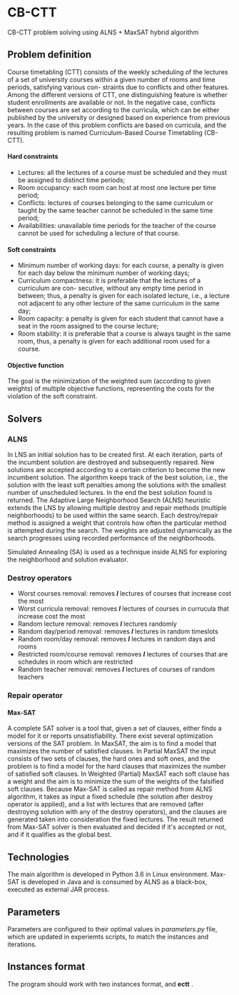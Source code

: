 # CB-CTT
CB-CTT problem solving using ALNS + MaxSAT hybrid algorithm


## Problem definition

Course timetabling (CTT) consists of the weekly scheduling of the lectures of a set of university courses within a given number of rooms and time periods, satisfying various con-
straints due to conflicts and other features. Among the different versions of CTT, one distinguishing feature is whether student enrollments are available or not. In the negative case, conflicts between courses are set according to the curricula, which can be either published by the university or designed based on experience from previous years. In the case of this problem conflicts are based on curricula, and the resulting problem is named Curriculum-Based Course Timetabling (CB-CTT).

#### Hard constraints

- Lectures: all the lectures of a course must be scheduled and they must be assigned
to distinct time periods;
- Room occupancy: each room can host at most one lecture per time period;
- Conflicts: lectures of courses belonging to the same curriculum or taught by the
same teacher cannot be scheduled in the same time period;
- Availabilities: unavailable time periods for the teacher of the course cannot be used
for scheduling a lecture of that course.

#### Soft constraints

- Minimum number of working days: for each course, a penalty is given for each day
below the minimum number of working days;
- Curriculum compactness: it is preferable that the lectures of a curriculum are con-
secutive, without any empty time period in between; thus, a penalty is given for each isolated lecture, i.e., a lecture not adjacent to any other lecture of the same curriculum in the same day;
- Room capacity: a penalty is given for each student that cannot have a seat in the room assigned to the course lecture;
- Room stability: it is preferable that a course is always taught in the same room, thus, a penalty is given for each additional room used for a course.

#### Objective function

The goal is the minimization of the weighted sum (according to given weights) of multiple objective functions, representing the costs for the violation of the soft constraint.

## Solvers

### ALNS

In LNS an initial solution has to be created first. At each iteration, parts of the incumbent solution are destroyed and subsequently repaired. New solutions are accepted according to a certain criterion to become the new incumbent solution. The algorithm keeps track of the best solution, i.e., the solution with the least soft penalties among the solutions with the smallest
number of unscheduled lectures. In the end the best solution found is returned. The Adaptive Large Neighborhood Search (ALNS) heuristic extends the LNS by allowing multiple destroy and repair methods (multiple neighborhoods) to be used within the same search. Each destroy/repair method is assigned a weight that controls how often the particular method is attempted during the search. The weights are adjusted dynamically as the search progresses using recorded performance of the neighborhoods.

Simulated Annealing (SA) is used as a technique inside ALNS for exploring the neighborhood and solution evaluator.

### Destroy operators

- Worst courses removal: removes <b><i>l</i></b> lectures of courses that increase cost the most
- Worst curricula removal: removes <b><i>l</i></b> lectures of courses in currucula that increase cost the most
- Random lecture removal: removes <b><i>l</i></b> lectures randomly
- Random day/period removal: removes <b><i>l</i></b> lectures in random timeslots
- Random room/day removal: removes <b><i>l</i></b> lectures in random days and rooms
- Restricted room/course removal: removes <b><i>l</i></b> lectures of courses that are schedules in room which are restricted
- Random teacher removal: removes <b><i>l</i></b> lectures of courses of random teachers

### Repair operator

#### Max-SAT

A complete SAT solver is a tool that, given a set of clauses, either finds a model for it or reports unsatisfiability.
There exist several optimization versions of the SAT problem. In MaxSAT, the aim is to find a model that maximizes the number of satisfied clauses. In Partial MaxSAT the input consists of two sets of clauses, the hard ones and soft ones, and the problem is to find a model for the hard clauses that maximizes the number of satisfied soft clauses. In Weighted (Partial) MaxSAT each soft clause has a weight and the aim is to minimize the sum of the weights of the falsified soft clauses.
Because Max-SAT is called as repair method from ALNS algorithm, it takes as input a fixed schedule (the solution after destroy operator is applied), and a list with lectures that are removed (after destroying solution with any of the destroy operators), and the clauses are generated taken into consideration the fixed lectures.
The result returned from Max-SAT solver is then evaluated and decided if it's accepted or not, and if it qualifies as the global best.

## Technologies

The main algorithm is developed in Python 3.6 in Linux environment. 
Max-SAT is developed in Java and is consumed by ALNS as a black-box, executed as external JAR process.

## Parameters

Parameters are configured to their optimal values in <i>parameters.py</i> file, which are updated in experiemts scripts, to match the instances and iterations.

## Instances format

The program should work with two instances format, <b><xml></b> and <b>ectt</b> .
